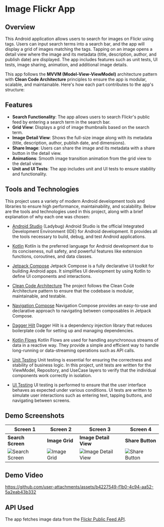 # Image Flickr App

## Overview

This Android application allows users to search for images on Flickr using tags. Users can input search terms into a search bar, and the app will display a grid of images matching the tags. Tapping on an image opens a detail view where the image and its metadata (title, description, author, and publish date) are displayed. The app includes features such as unit tests, UI tests, image sharing, animation, and additional image details.

This app follows the **MVVM (Model-View-ViewModel)** architecture pattern with **Clean Code Architecture** principles to ensure the app is modular, scalable, and maintainable. Here's how each part contributes to the app's structure:


## Features

- **Search Functionality**: The app allows users to search Flickr's public feed by entering a search term in the search bar.
- **Grid View**: Displays a grid of image thumbnails based on the search term.
- **Image Detail View**: Shows the full-size image along with its metadata (title, description, author, publish date, and dimensions).
- **Share Image**: Users can share the image and its metadata with a share button in the detail view.
- **Animations**: Smooth image transition animation from the grid view to the detail view.
- **Unit and UI Tests**: The app includes unit and UI tests to ensure stability and functionality.

## Tools and Technologies

This project uses a variety of modern Android development tools and libraries to ensure high performance, maintainability, and scalability. Below are the tools and technologies used in this project, along with a brief explanation of why each one was chosen:

- [Android Studio](https://developer.android.com/studio) (Ladybug)
Android Studio is the official Integrated Development Environment (IDE) for Android development. It provides all the tools necessary to build, debug, and test Android applications.

- [Kotlin](https://kotlinlang.org/)
Kotlin is the preferred language for Android development due to its conciseness, null safety, and powerful features like extension functions, coroutines, and data classes.

- [Jetpack Compose](https://developer.android.com/jetpack/compose)
Jetpack Compose is a fully declarative UI toolkit for building Android apps. It simplifies UI development by using Kotlin to define UI components and interactions.

- [Clean Code Architecture](https://martinfowler.com/bliki/CleanArchitecture.html)
The project follows the Clean Code Architecture pattern to ensure that the codebase is modular, maintainable, and testable.

- [Navigation Compose](https://developer.android.com/jetpack/compose/navigation)
Navigation Compose provides an easy-to-use and declarative approach to navigating between composables in Jetpack Compose.

- [Dagger Hilt](https://developer.android.com/training/dependency-injection/hilt-android)
Dagger Hilt is a dependency injection library that reduces boilerplate code for setting up and managing dependencies. 

- [Kotlin Flows](https://kotlinlang.org/docs/flow.html)
Kotlin Flows are used for handling asynchronous streams of data in a reactive way. They provide a simple and efficient way to handle long-running or data-streaming operations such as API calls. 

- [Unit Testing](https://developer.android.com/training/testing/unit-tests)
Unit testing is essential for ensuring the correctness and stability of business logic. In this project, unit tests are written for the ViewModel, Repository, and UseCase layers to verify that the individual components work correctly in isolation.

- [UI Testing](https://developer.android.com/training/testing/ui-testing)
UI testing is performed to ensure that the user interface behaves as expected under various conditions. UI tests are written to simulate user interactions such as entering text, tapping buttons, and navigating between screens. 

## Demo Screenshots

| **Screen 1**        | **Screen 2**         | **Screen 3**          | **Screen 4**         |
|---------------------|----------------------|-----------------------|----------------------|
| **Search Screen**    | **Image Grid**       | **Image Detail View** | **Share Button**     |
| ![Search Screen](https://github.com/user-attachments/assets/acbaf7fa-aef7-4633-83bf-7e960e36d34e) | ![Image Grid](https://github.com/user-attachments/assets/d604d964-232d-409b-be4e-38fd822e6c04) | ![Image Detail View](https://github.com/user-attachments/assets/eb0a4576-c0b8-4fd7-a1ab-4bdc36408347) | ![Share Button](https://github.com/user-attachments/assets/73cac27e-3a84-4725-9cc7-0d1c532af428) |

## Demo Video
https://github.com/user-attachments/assets/b4227549-f1b0-4c94-aa52-5a2eab43b332

## API Used

The app fetches image data from the [Flickr Public Feed API](https://api.flickr.com/services/feeds/photos_public.gne?format=json&nojsoncallback=1).


